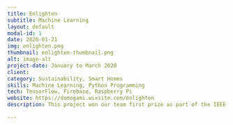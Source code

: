 ```yaml
---
title: Enlighten
subtitle: Machine Learning
layout: default
modal-id: 1
date: 2020-01-21
img: enlighten.png
thumbnail: enlighten-thumbnail.png
alt: image-alt
project-date: January to March 2020
client: 
category: Sustainability, Smart Homes
skills: Machine Learning, Python Programming
tech: TensorFlow, Firebase, Raspberry Pi
website: https://domogami.wixsite.com/enlighten 
description: This project won our team first prize as part of the IEEE Quarterly Projects Competition at UCSD. Sitting in UCSD's Geisel Library to brainstorm ideas for our project, we observed that during the day on weekends, when there were hardly any people in the large areas of the main floor, all the lights would be turned on. While public buildings have motion sensors, these are prone to error. Additionally, power wastage in households is common since people forget to turn their lights off. To solve this problem, we created a smart light switch module that makes it easier for people to remember to turn lights on or off, via an app or automation using machine learning. The light switch module below can easily be attached to a light switch. Two Raspberry Pis were used - one for detecting people leveraging Google's pre-trained TensorFlow models and another for communicating with servos that flipped the light switch when commanded to using the app. Firebase was used to store information about the lights in the room and their state (on or off). My role involved automating the process of turning lights on or off using machine learning. 

---
```

